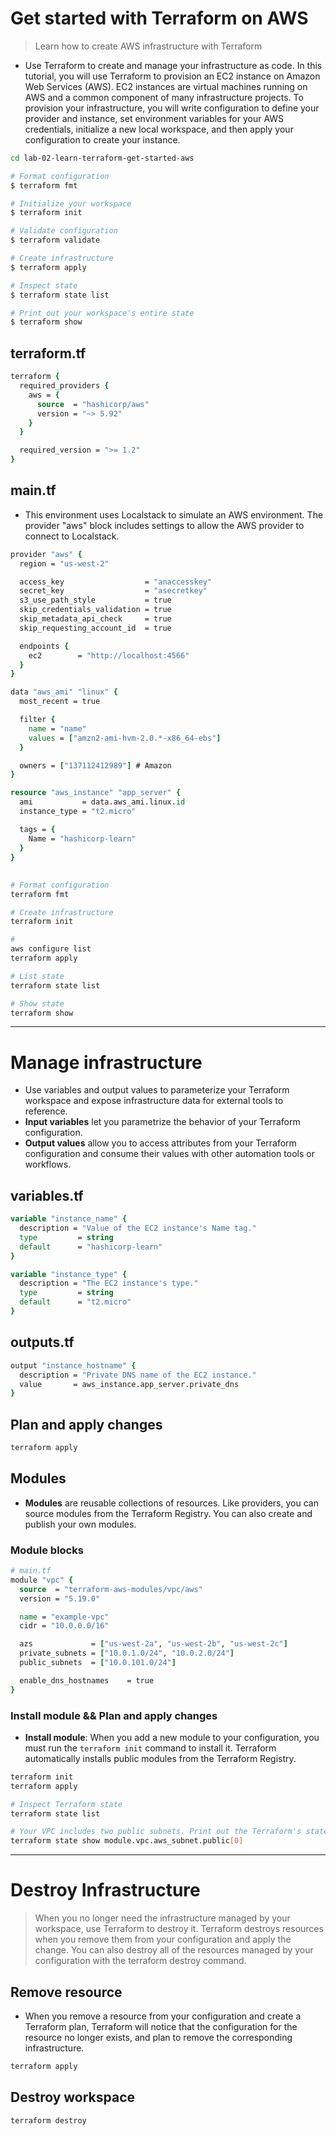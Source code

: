 # Get started with Terraform on AWS
> Learn how to create AWS infrastructure with Terraform

- Use Terraform to create and manage your infrastructure as code. In this tutorial, you will use Terraform to provision an EC2 instance on Amazon Web Services (AWS). EC2 instances are virtual machines running on AWS and a common component of many infrastructure projects. To provision your infrastructure, you will write configuration to define your provider and instance, set environment variables for your AWS credentials, initialize a new local workspace, and then apply your configuration to create your instance.

```sh
cd lab-02-learn-terraform-get-started-aws

# Format configuration
$ terraform fmt

# Initialize your workspace
$ terraform init

# Validate configuration
$ terraform validate

# Create infrastructure
$ terraform apply

# Inspect state
$ terraform state list

# Print out your workspace's entire state
$ terraform show 
```

## terraform.tf
 
```tcl
terraform {
  required_providers {
    aws = {
      source  = "hashicorp/aws"
      version = "~> 5.92"
    }
  }

  required_version = ">= 1.2"
}
```

## main.tf

- This environment uses Localstack to simulate an AWS environment. The provider "aws" block includes settings to allow the AWS provider to connect to Localstack.
```tcl
provider "aws" {
  region = "us-west-2"

  access_key                  = "anaccesskey"
  secret_key                  = "asecretkey"
  s3_use_path_style           = true
  skip_credentials_validation = true
  skip_metadata_api_check     = true
  skip_requesting_account_id  = true

  endpoints {
    ec2        = "http://localhost:4566"
  }
}

data "aws_ami" "linux" {
  most_recent = true

  filter {
    name = "name"
    values = ["amzn2-ami-hvm-2.0.*-x86_64-ebs"]
  }

  owners = ["137112412989"] # Amazon
}

resource "aws_instance" "app_server" {
  ami           = data.aws_ami.linux.id
  instance_type = "t2.micro"

  tags = {
    Name = "hashicorp-learn"
  }
}
```

##
 
```sh
# Format configuration
terraform fmt

# Create infrastructure
terraform init

# 
aws configure list
terraform apply

# List state
terraform state list

# Show state
terraform show
```

---

# Manage infrastructure

- Use variables and output values to parameterize your Terraform workspace and expose infrastructure data for external tools to reference.
- **Input variables** let you parametrize the behavior of your Terraform configuration.
- **Output values** allow you to access attributes from your Terraform configuration and consume their values with other automation tools or workflows.



## variables.tf
 
```tcl
variable "instance_name" {
  description = "Value of the EC2 instance's Name tag."
  type    	   = string
  default 	   = "hashicorp-learn"
}

variable "instance_type" {
  description = "The EC2 instance's type."
  type    	   = string
  default 	   = "t2.micro"
}
```

## outputs.tf
 
```tcl
output "instance_hostname" {
  description = "Private DNS name of the EC2 instance."
  value       = aws_instance.app_server.private_dns
}
```

## Plan and apply changes
 
```sh
terraform apply
```

## Modules

- **Modules** are reusable collections of resources. Like providers, you can source modules from the Terraform Registry. You can also create and publish your own modules.

### Module blocks
 
```tcl
# main.tf
module "vpc" {
  source  = "terraform-aws-modules/vpc/aws"
  version = "5.19.0"

  name = "example-vpc"
  cidr = "10.0.0.0/16"

  azs             = ["us-west-2a", "us-west-2b", "us-west-2c"]
  private_subnets = ["10.0.1.0/24", "10.0.2.0/24"]
  public_subnets  = ["10.0.101.0/24"]

  enable_dns_hostnames    = true
}
```

### Install module && Plan and apply changes

- **Install module**: When you add a new module to your configuration, you must run the ```terraform init``` command to install it. Terraform automatically installs public modules from the Terraform Registry. 
```sh
terraform init
terraform apply

# Inspect Terraform state
terraform state list

# Your VPC includes two public subnets. Print out the Terraform's state for the first one.
terraform state show module.vpc.aws_subnet.public[0]
```

---

# Destroy Infrastructure
> When you no longer need the infrastructure managed by your workspace, use Terraform to destroy it. Terraform destroys resources when you remove them from your configuration and apply the change. You can also destroy all of the resources managed by your configuration with the terraform destroy command.

## Remove resource

- When you remove a resource from your configuration and create a Terraform plan, Terraform will notice that the configuration for the resource no longer exists, and plan to remove the corresponding infrastructure.

```sh
terraform apply
```

## Destroy workspace
 
```sh
terraform destroy
```
